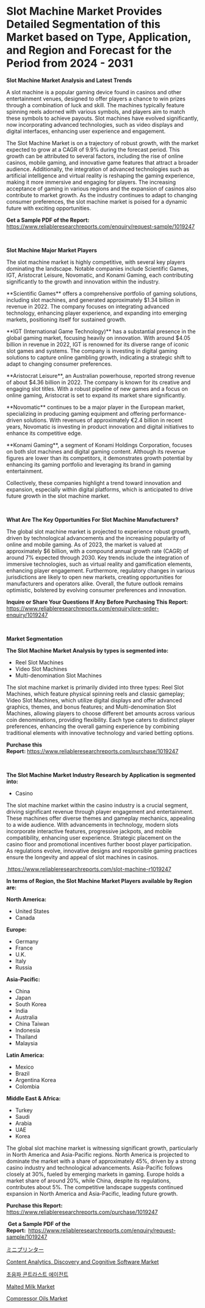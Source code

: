<p><h1>Slot Machine Market Provides Detailed Segmentation of this Market based on Type, Application, and Region and Forecast for the Period from 2024 - 2031</h1></p><p><strong>Slot Machine Market Analysis and Latest Trends</strong></p>
<p><p>A slot machine is a popular gaming device found in casinos and other entertainment venues, designed to offer players a chance to win prizes through a combination of luck and skill. The machines typically feature spinning reels adorned with various symbols, and players aim to match these symbols to achieve payouts. Slot machines have evolved significantly, now incorporating advanced technologies, such as video displays and digital interfaces, enhancing user experience and engagement.</p><p>The Slot Machine Market is on a trajectory of robust growth, with the market expected to grow at a CAGR of 9.9% during the forecast period. This growth can be attributed to several factors, including the rise of online casinos, mobile gaming, and innovative game features that attract a broader audience. Additionally, the integration of advanced technologies such as artificial intelligence and virtual reality is reshaping the gaming experience, making it more immersive and engaging for players. The increasing acceptance of gaming in various regions and the expansion of casinos also contribute to market growth. As the industry continues to adapt to changing consumer preferences, the slot machine market is poised for a dynamic future with exciting opportunities.</p></p>
<p><strong>Get a Sample PDF of the Report:&nbsp;</strong> <a href="https://www.reliableresearchreports.com/enquiry/request-sample/1019247">https://www.reliableresearchreports.com/enquiry/request-sample/1019247</a></p>
<p>&nbsp;</p>
<p><strong>Slot Machine Major Market Players</strong></p>
<p><p>The slot machine market is highly competitive, with several key players dominating the landscape. Notable companies include Scientific Games, IGT, Aristocrat Leisure, Novomatic, and Konami Gaming, each contributing significantly to the growth and innovation within the industry.</p><p>**Scientific Games** offers a comprehensive portfolio of gaming solutions, including slot machines, and generated approximately $1.34 billion in revenue in 2022. The company focuses on integrating advanced technology, enhancing player experience, and expanding into emerging markets, positioning itself for sustained growth.</p><p>**IGT (International Game Technology)** has a substantial presence in the global gaming market, focusing heavily on innovation. With around $4.05 billion in revenue in 2022, IGT is renowned for its diverse range of iconic slot games and systems. The company is investing in digital gaming solutions to capture online gambling growth, indicating a strategic shift to adapt to changing consumer preferences.</p><p>**Aristocrat Leisure**, an Australian powerhouse, reported strong revenue of about $4.36 billion in 2022. The company is known for its creative and engaging slot titles. With a robust pipeline of new games and a focus on online gaming, Aristocrat is set to expand its market share significantly.</p><p>**Novomatic** continues to be a major player in the European market, specializing in producing gaming equipment and offering performance-driven solutions. With revenues of approximately €2.4 billion in recent years, Novomatic is investing in product innovation and digital initiatives to enhance its competitive edge.</p><p>**Konami Gaming**, a segment of Konami Holdings Corporation, focuses on both slot machines and digital gaming content. Although its revenue figures are lower than its competitors, it demonstrates growth potential by enhancing its gaming portfolio and leveraging its brand in gaming entertainment.</p><p>Collectively, these companies highlight a trend toward innovation and expansion, especially within digital platforms, which is anticipated to drive future growth in the slot machine market.</p></p>
<p>&nbsp;</p>
<p><strong>What Are The Key Opportunities For Slot Machine Manufacturers?</strong></p>
<p><p>The global slot machine market is projected to experience robust growth, driven by technological advancements and the increasing popularity of online and mobile gaming. As of 2023, the market is valued at approximately $6 billion, with a compound annual growth rate (CAGR) of around 7% expected through 2030. Key trends include the integration of immersive technologies, such as virtual reality and gamification elements, enhancing player engagement. Furthermore, regulatory changes in various jurisdictions are likely to open new markets, creating opportunities for manufacturers and operators alike. Overall, the future outlook remains optimistic, bolstered by evolving consumer preferences and innovation.</p></p>
<p><strong>Inquire or Share Your Questions If Any Before Purchasing This Report:</strong> <a href="https://www.reliableresearchreports.com/enquiry/pre-order-enquiry/1019247">https://www.reliableresearchreports.com/enquiry/pre-order-enquiry/1019247</a></p>
<p>&nbsp;</p>
<p><strong>Market Segmentation</strong></p>
<p><strong>The Slot Machine Market Analysis by types is segmented into:</strong></p>
<p><ul><li>Reel Slot Machines</li><li>Video Slot Machines</li><li>Multi-denomination Slot Machines</li></ul></p>
<p><p>The slot machine market is primarily divided into three types: Reel Slot Machines, which feature physical spinning reels and classic gameplay; Video Slot Machines, which utilize digital displays and offer advanced graphics, themes, and bonus features; and Multi-denomination Slot Machines, allowing players to choose different bet amounts across various coin denominations, providing flexibility. Each type caters to distinct player preferences, enhancing the overall gaming experience by combining traditional elements with innovative technology and varied betting options.</p></p>
<p><strong>Purchase this Report:&nbsp;</strong><a href="https://www.reliableresearchreports.com/purchase/1019247">https://www.reliableresearchreports.com/purchase/1019247</a></p>
<p>&nbsp;</p>
<p><strong>The Slot Machine Market Industry Research by Application is segmented into:</strong></p>
<p><ul><li>Casino</li></ul></p>
<p><p>The slot machine market within the casino industry is a crucial segment, driving significant revenue through player engagement and entertainment. These machines offer diverse themes and gameplay mechanics, appealing to a wide audience. With advancements in technology, modern slots incorporate interactive features, progressive jackpots, and mobile compatibility, enhancing user experience. Strategic placement on the casino floor and promotional incentives further boost player participation. As regulations evolve, innovative designs and responsible gaming practices ensure the longevity and appeal of slot machines in casinos.</p></p>
<p><a href="https://www.reliableresearchreports.com/slot-machine-r1019247">&nbsp;https://www.reliableresearchreports.com/slot-machine-r1019247</a></p>
<p><strong>In terms of Region, the Slot Machine Market Players available by Region are:</strong></p>
<p>
    <p> <strong> North America: </strong>
        <ul>
            <li>United States</li>
            <li>Canada</li>
        </ul>
        </p> 
    <p> <strong> Europe: </strong>
        <ul>
            <li>Germany</li>
            <li>France</li>
            <li>U.K.</li>
            <li>Italy</li>
            <li>Russia</li>
        </ul>
        </p> 
    <p> <strong> Asia-Pacific: </strong>
        <ul>
            <li>China</li>
            <li>Japan</li>
            <li>South Korea</li>
            <li>India</li>
            <li>Australia</li>
            <li>China Taiwan</li>
            <li>Indonesia</li>
            <li>Thailand</li>
            <li>Malaysia</li>
        </ul>
        </p> 
    <p> <strong> Latin America: </strong>
        <ul>
            <li>Mexico</li>
            <li>Brazil</li>
            <li>Argentina Korea</li>
            <li>Colombia</li>
        </ul>
        </p> 
    <p> <strong> Middle East & Africa: </strong>
        <ul>
            <li>Turkey</li>
            <li>Saudi</li>
            <li>Arabia</li>
            <li>UAE</li>
            <li>Korea</li>
        </ul>
    </p>
    </p>
<p><p>The global slot machine market is witnessing significant growth, particularly in North America and Asia-Pacific regions. North America is projected to dominate the market with a share of approximately 45%, driven by a strong casino industry and technological advancements. Asia-Pacific follows closely at 30%, fueled by emerging markets in gaming. Europe holds a market share of around 20%, while China, despite its regulations, contributes about 5%. The competitive landscape suggests continued expansion in North America and Asia-Pacific, leading future growth.</p></p>
<p><strong>Purchase this Report: </strong><a href="https://www.reliableresearchreports.com/purchase/1019247">https://www.reliableresearchreports.com/purchase/1019247</a></p>
<p>&nbsp;<strong>Get a Sample PDF of the Report:&nbsp;&nbsp;</strong><a href="https://www.reliableresearchreports.com/enquiry/request-sample/1019247">https://www.reliableresearchreports.com/enquiry/request-sample/1019247</a></p>
<p><strong></strong></p>
<p><p><a href="https://medium.com/@ethantreutel/mini-printer-market-%E3%81%AF-%E3%82%B3%E3%82%B9%E3%83%88%E7%AE%A1%E7%90%86%E3%81%A8%E5%8A%B9%E7%8E%87%E5%90%91%E4%B8%8A%E3%82%92%E5%84%AA%E5%85%88%E3%81%97%E3%81%BE%E3%81%99-%E3%81%95%E3%82%89%E3%81%AB-%E5%A0%B1%E5%91%8A%E6%9B%B8%E3%81%AF%E5%B8%82%E5%A0%B4%E3%81%AE%E9%9C%80%E8%A6%81%E9%9D%A2%E3%81%A8%E4%BE%9B%E7%B5%A6%E9%9D%A2%E3%81%AE%E4%B8%A1%E6%96%B9%E3%82%92%E3%82%AB%E3%83%90%E3%83%BC%E3%81%97%E3%81%A6%E3%81%84%E3%81%BE%E3%81%99-mini-printer-%E5%B8%82%E5%A0%B4%E3%81%AF-2024-%E3%81%8B%E3%82%89-6-16af14745ba8">ミニプリンター</a></p><p><a href="https://medium.com/@ginawindler1965/what-is-content-analytics-discovery-and-cognitive-software-market-01433f1155d9">Content Analytics, Discovery and Cognitive Software Market</a></p><p><a href="https://medium.com/@melodyfunk1988/ultrasound-contrast-agents-market-%EC%9D%98-%EA%B8%80%EB%A1%9C%EB%B2%8C-%EC%8B%9C%EC%9E%A5-%EA%B0%9C%EC%9A%94%EB%8A%94-%EC%A0%84-%EC%84%B8%EA%B3%84-%EB%B0%8F-%EC%A3%BC%EC%9A%94-%EC%8B%9C%EC%9E%A5%EC%9D%98-%EC%82%B0%EC%97%85%EC%97%90-%EC%98%81%ED%96%A5%EC%9D%84-%EB%AF%B8%EC%B9%98%EB%8A%94-%EC%A3%BC%EC%9A%94-%ED%8A%B8%EB%A0%8C%EB%93%9C%EC%97%90-%EB%8C%80%ED%95%9C-%EB%8F%85%ED%8A%B9%ED%95%9C-%EA%B4%80%EC%A0%90%EC%9D%84-%EC%A0%9C%EA%B3%B5%ED%95%A9%EB%8B%88%EB%8B%A4-21dbdfaee178">초음파 콘트라스트 에이전트</a></p><p><a href="https://github.com/KamrulHadi87/Market-Research-Report-List-1/blob/main/malted-milk-market.md">Malted Milk Market</a></p><p><a href="https://github.com/ChiragRp1/Market-Research-Report-List-6/blob/main/compressor-oils-market.md">Compressor Oils Market</a></p></p>